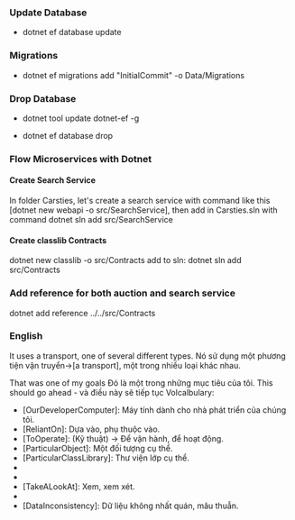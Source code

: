 ### Update Database

-   dotnet ef database update

### Migrations

-   dotnet ef migrations add "InitialCommit" -o Data/Migrations

### Drop Database

-   dotnet tool update dotnet-ef -g

-   dotnet ef database drop

### Flow Microservices with Dotnet

#### Create Search Service

In folder Carsties, let's create a search service with command like this [dotnet new webapi -o src/SearchService], then add in Carsties.sln with command dotnet sln add src/SearchService

#### Create classlib Contracts

dotnet new classlib -o src/Contracts add to sln: dotnet sln add src/Contracts

### Add reference for both auction and search service

dotnet add reference ../../src/Contracts

### English

It uses a transport, one of several different types. Nó sử dụng một phương tiện vận truyển->[a transport], một trong nhiều loại khác nhau.

That was one of my goals Đó là một trong những mục tiêu của tôi. This should go ahead - và điều này sẽ tiếp tục Volcalbulary:

-   [OurDeveloperComputer]: Máy tính dành cho nhà phát triển của chúng tôi.
-   [ReliantOn]: Dựa vào, phụ thuộc vào.
-   [ToOperate]: (Kỹ thuật) -> Để vận hành, để hoạt động.
-   [ParticularObject]: Một đối tượng cụ thể.
-   [ParticularClassLibrary]: Thư viện lớp cụ thể.
-   [Conventionally]: .
-   [Namespace]: .
-   [TakeALookAt]: Xem, xem xét.
-   [TakeALook]: Nhìn.
-   [DataInconsistency]: Dữ liệu không nhất quán, mâu thuẫn.
